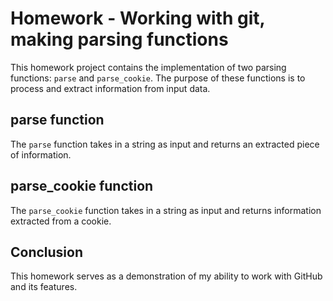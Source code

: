# Homework - Working with git, making parsing functions

This homework project contains the implementation of two parsing functions: `parse` and `parse_cookie`. The purpose of these functions is to process and extract information from input data.

## parse function

The `parse` function takes in a string as input and returns an extracted piece of information.

## parse_cookie function

The `parse_cookie` function takes in a string as input and returns information extracted from a cookie.

## Conclusion

This homework serves as a demonstration of my ability to work with GitHub and its features. 
